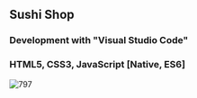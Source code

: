 ## Sushi Shop
### Development with "Visual Studio Code"
### HTML5, CSS3, JavaScript [Native, ES6]
![797](https://user-images.githubusercontent.com/41709736/73607166-7844b580-45fe-11ea-9046-4e4b0f5eb88d.png)
